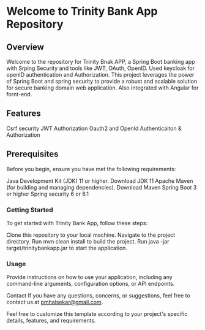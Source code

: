 # Welcome to Trinity Bank App Repository
## Overview
Welcome to the repository for Trinity Bnak APP, a Spring Boot banking app with Srping Security and tools like JWT, OAuth, OpenID. Used keycloak for openID authentication and Authorization. This project leverages the power of Spring Boot and spring security to provide a robust and scalable solution for secure banking domain web application. Also integrated with Angular for fornt-end.

## Features
Csrf security
JWT Authorization
Oauth2 and OpenId Authenticaiton & Authorization

## Prerequisites
Before you begin, ensure you have met the following requirements:

Java Development Kit (JDK) 11 or higher. Download JDK 11
Apache Maven (for building and managing dependencies). Download Maven
Spring Boot 3 or higher
Spring security 6 or 6.1

### Getting Started
To get started with Trinity Bank App, follow these steps:

Clone this repository to your local machine.
Navigate to the project directory.
Run mvn clean install to build the project.
Run java -jar target/trinitybankapp.jar to start the application.

### Usage
Provide instructions on how to use your application, including any command-line arguments, configuration options, or API endpoints.

Contact
If you have any questions, concerns, or suggestions, feel free to contact us at pmhalsekar@gmail.com.

Feel free to customize this template according to your project's specific details, features, and requirements.
